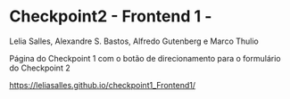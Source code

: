 # Checkpoint2 - Frontend 1 - 
Lelia Salles, Alexandre S. Bastos, Alfredo Gutenberg e Marco Thulio

Página do Checkpoint 1 com o botão de direcionamento para o formulário do Checkpoint 2

https://leliasalles.github.io/checkpoint1_Frontend1/
